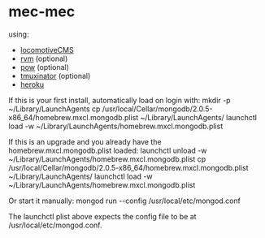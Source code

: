 mec-mec
=======

using:
  * [locomotiveCMS](http://www.locomotivecms.com/)
  * [rvm](https://rvm.io/) (optional)
  * [pow](http://pow.cx/) (optional)
  * [tmuxinator](https://github.com/aziz/tmuxinator) (optional)
  * [heroku](http://www.heroku.com/)


If this is your first install, automatically load on login with:
  mkdir -p ~/Library/LaunchAgents
  cp /usr/local/Cellar/mongodb/2.0.5-x86_64/homebrew.mxcl.mongodb.plist ~/Library/LaunchAgents/
  launchctl load -w ~/Library/LaunchAgents/homebrew.mxcl.mongodb.plist

If this is an upgrade and you already have the homebrew.mxcl.mongodb.plist loaded:
    launchctl unload -w ~/Library/LaunchAgents/homebrew.mxcl.mongodb.plist
    cp /usr/local/Cellar/mongodb/2.0.5-x86_64/homebrew.mxcl.mongodb.plist ~/Library/LaunchAgents/
    launchctl load -w ~/Library/LaunchAgents/homebrew.mxcl.mongodb.plist

Or start it manually:
    mongod run --config /usr/local/etc/mongod.conf

The launchctl plist above expects the config file to be at /usr/local/etc/mongod.conf.